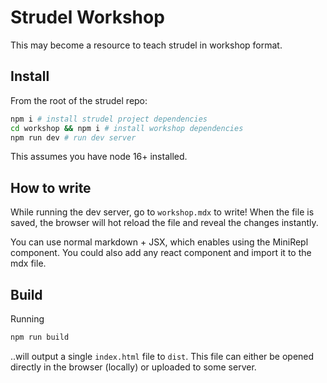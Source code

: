 # Strudel Workshop

This may become a resource to teach strudel in workshop format.

## Install

From the root of the strudel repo:

```sh
npm i # install strudel project dependencies
cd workshop && npm i # install workshop dependencies
npm run dev # run dev server
```

This assumes you have node 16+ installed.

## How to write

While running the dev server, go to `workshop.mdx` to write!
When the file is saved, the browser will hot reload the file and reveal the changes instantly.

You can use normal markdown + JSX, which enables using the MiniRepl component.
You could also add any react component and import it to the mdx file.

## Build

Running

```sh
npm run build
```

..will output a single `index.html` file to `dist`. This file can either be opened directly in the browser (locally) or uploaded to some server.
